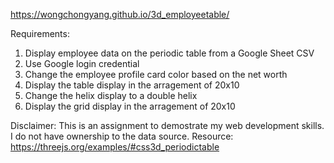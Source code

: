 https://wongchongyang.github.io/3d_employeetable/

Requirements:
1. Display employee data on the periodic table from a Google Sheet CSV
2. Use Google login credential
3. Change the employee profile card color based on the net worth
4. Display the table display in the arragement of 20x10
5. Change the helix display to a double helix
6. Display the grid display in the arragement of 20x10

Disclaimer: This is an assignment to demostrate my web development skills. I do not have ownership to the data source.
Resource: https://threejs.org/examples/#css3d_periodictable
